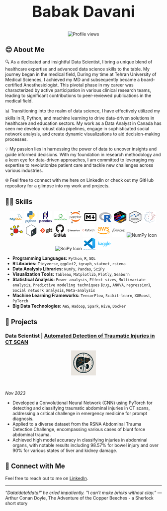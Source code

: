 <div align="center">
  <h1 style="font-size: 50px;">Babak Davani </h1>
  <img src="https://komarev.com/ghpvc/?username=rBabak-Davani&style=flat-square&color=blue" alt="Profile views">
</div>

## 😊 About Me

🔍 As a dedicated and insightful Data Scientist, I bring a unique blend of healthcare expertise and advanced data science skills to the table. My journey began in the medical field, During my time at Tehran University of Medical Sciences, I achieved my MD and subsequently became a board-certified Anesthesiologist. This pivotal phase in my career was characterized by active participation in various clinical research teams, leading to significant contributions to peer-reviewed publications in the medical field.

📊 Transitioning into the realm of data science, I have effectively utilized my skills in R, Python, and machine learning to drive data-driven solutions in healthcare and education sectors. My work as a Data Analyst in Canada has seen me develop robust data pipelines, engage in sophisticated social network analysis, and create dynamic visualizations to aid decision-making processes.

💡 My passion lies in harnessing the power of data to uncover insights and guide informed decisions. With my foundation in research methodology and a keen eye for data-driven approaches, I am committed to leveraging my expertise to revolutionize patient care and tackle new challenges across various industries.

🌐 Feel free to connect with me here on LinkedIn or check out my GitHub repository for a glimpse into my work and projects.

## 👩‍💻 Skills
<div align="center">
  <img src="https://github.com/devicons/devicon/blob/master/icons/mysql/mysql-original-wordmark.svg" title="MySQL"  alt="MySQL" width="40" height="40"/>&nbsp;
  <img src="https://github.com/devicons/devicon/blob/master/icons/python/python-original-wordmark.svg" title="Python" alt="Python" width="40" height="40"/>&nbsp;
  <img src="https://github.com/devicons/devicon/blob/master/icons/pandas/pandas-original-wordmark.svg" title="Pandas"  alt="Pandas" width="40" height="40"/>&nbsp;
  <img src="https://github.com/devicons/devicon/blob/master/icons/anaconda/anaconda-original-wordmark.svg" title="Anaconda" alt="Anaconda" width="40" height="40"/>&nbsp;
  <img src="https://github.com/devicons/devicon/blob/master/icons/jupyter/jupyter-original-wordmark.svg" title="Jupyter" alt="Jupyter" width="40" height="40"/>&nbsp;
  <img src="https://github.com/devicons/devicon/blob/master/icons/markdown/markdown-original.svg" title="Markdown" alt="Markdown" width="40" height="40"/>&nbsp;
  <img src="https://github.com/devicons/devicon/blob/master/icons/r/r-original.svg" title="R" alt="R" width="40" height="40"/>&nbsp;
  <img src="icon/dplyr.png" title="dplyr" alt="dplyr" width="40" height="40"/>&nbsp;
  <img src="icon/ggplot2.png" title="ggplot2" alt="ggplot2" width="40" height="40"/>&nbsp;
  <img src="icon/statnet.png" title="statnet" alt="statnet" width="40" height="40"/>&nbsp;
  <img src="icon/igraph2.png" title="igraph" alt="igraph" width="40" height="40"/>&nbsp;
  <img src="https://github.com/devicons/devicon/blob/master/icons/bash/bash-original.svg" title="Bash" alt="Bash" width="40" height="40"/>&nbsp;
  <img src="https://github.com/devicons/devicon/blob/master/icons/git/git-original-wordmark.svg" title="Git" **alt="Git" width="40" height="40"/>
  <img src="https://github.com/devicons/devicon/blob/master/icons/github/github-original-wordmark.svg" title="GitHub" **alt="GitHub" width="40" height="40"/>
  <img src="https://github.com/devicons/devicon/blob/master/icons/tensorflow/tensorflow-line-wordmark.svg" title="TensorFlow" alt="TensorFlow" width="40" height="40"/>&nbsp;
  <img src="https://github.com/devicons/devicon/blob/master/icons/pytorch/pytorch-original-wordmark.svg" title="PyTorch" alt="PyTorch" width="40" height="40"/>&nbsp;
  <img src="https://github.com/devicons/devicon/blob/master/icons/amazonwebservices/amazonwebservices-plain-wordmark.svg" title="AWS" alt="AWS" width="40" height="40"/>&nbsp;
  <img src="https://github.com/devicons/devicon/blob/master/icons/apache/apache-line-wordmark.svg" title="Apache Spark" alt="Apache Spark" width="40" height="40"/>&nbsp;
  <img src="https://camo.githubusercontent.com/d3ab2afbb65552030516445a1a8aaf634eeb47416b1a2711daf0e33857e0293e/68747470733a2f2f7777772e766563746f726c6f676f2e7a6f6e652f6c6f676f732f6170616368655f686976652f6170616368655f686976652d69636f6e2e737667" alt="NumPy Icon" width="40" height="40" />
<img src="https://camo.githubusercontent.com/55336973a5c752995e40ccec95502a4aa6b3d091ff52741bc59456d61c67b7e5/68747470733a2f2f7777772e766563746f726c6f676f2e7a6f6e652f6c6f676f732f6170616368655f6861646f6f702f6170616368655f6861646f6f702d69636f6e2e737667" alt="SciPy Icon" width="40" height="40" />
  <img src="https://github.com/devicons/devicon/blob/master/icons/vscode/vscode-original-wordmark.svg" title="VSCode" alt="VSCode" width="40" height="40"/>&nbsp;
  <img src="https://github.com/devicons/devicon/blob/master/icons/kaggle/kaggle-original-wordmark.svg" title="Kaggle" alt="Kaggle" width="40" height="40"/>&nbsp;
</div>

- **Programming Languages:** `Python`, `R`, `SQL`
- **R Libraries:** `Tidyverse`, `ggplot2`, `igraph`, `statnet`, `rsiena`
- **Data Analysis Libraries:** `NumPy`, `Pandas`, `SciPy`
- **Visualization Tools:** `Tableau`, `Matplotlib`, `Plotly`, `Seaborn`
- **Statistical Analysis:** `Power analysis`, `Effect sizes`, `Multivariate analysis`, `Predictive modeling techniques` (e.g., `ANOVA`, `regression`), `Social network analysis`, `Meta-analysis`
- **Machine Learning Frameworks:** `TensorFlow`, `Scikit-learn`, `XGBoost`, `PyTorch`
- **Big Data Technologies:** `AWS`, `Hadoop`, `Spark`, `Hive`, `Docker`


## 🔮 Projects

### Data Scientist | [Automated Detection of Traumatic Injuries in CT SCAN](https://github.com/Babak-Davani/CtScan-CNN)
<div align="center">
  <p><img src="https://github.com/Babak-Davani/CtScan-CNN/blob/main/icons/Project%20logo.png" alt="project" width="80"></p>&nbsp;
</div>

_Nov 2023_
- Developed a Convolutional Neural Network (CNN) using PyTorch for detecting and classifying traumatic abdominal injuries in CT scans, addressing a critical challenge in emergency medicine for prompt diagnosis.
- Applied to a diverse dataset from the RSNA Abdominal Trauma Detection Challenge, encompassing various cases of blunt force abdominal trauma.
- Achieved high model accuracy in classifying injuries in abdominal organs, with notable results including 98.57% for bowel injury and over 90% for various states of liver and kidney damage.


## 🤝 Connect with Me

Feel free to reach out to me on [LinkedIn](https://www.linkedin.com/in/b-m-davani/).


---
_“Data!data!data!" he cried impatiently. "I can't make bricks without clay.”_
― Arthur Conan Doyle, The Adventure of the Copper Beeches - a Sherlock short story
